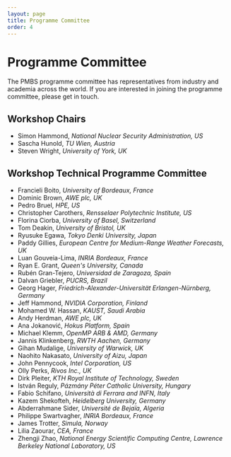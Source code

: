 ```yaml
---
layout: page
title: Programme Committee
order: 4
---
```


Programme Committee
===================

The PMBS programme committee has representatives from industry and academia across the world.
If you are interested in joining the programme committee, please get in touch.

Workshop Chairs
---------------

* Simon Hammond, _National Nuclear Security Administration, US_
* Sascha Hunold, _TU Wien, Austria_
* Steven Wright, _University of York, UK_

Workshop Technical Programme Committee
------------------------------------

* Francieli Boito, _University of Bordeaux, France_
* Dominic Brown, _AWE plc, UK_
* Pedro Bruel, _HPE, US_
* Christopher Carothers, _Rensselaer Polytechnic Institute, US_
* Florina Ciorba, _University of Basel, Switzerland_
* Tom Deakin, _University of Bristol, UK_
* Ryusuke Egawa, _Tokyo Denki University, Japan_
* Paddy Gillies, _European Centre for Medium-Range Weather Forecasts, UK_
* Luan Gouveia-Lima, _INRIA Bordeaux, France_
* Ryan E. Grant, _Queen's University, Canada_
* Rubén Gran-Tejero, _Universidad de Zaragoza, Spain_
* Dalvan Griebler, _PUCRS, Brazil_
* Georg Hager, _Friedrich-Alexander-Universität Erlangen-Nürnberg, Germany_
* Jeff Hammond, _NVIDIA Corporation, Finland_
* Mohamed W. Hassan, _KAUST, Saudi Arabia_
* Andy Herdman, _AWE plc, UK_
* Ana Jokanović, _Hokus Platform, Spain_
* Michael Klemm, _OpenMP ARB & AMD, Germany_
* Jannis Klinkenberg, _RWTH Aachen, Germany_
* Gihan Mudalige, _University of Warwick, UK_
* Naohito Nakasato, _University of Aizu, Japan_
* John Pennycook, _Intel Corporation, US_
* Olly Perks, _Rivos Inc., UK_
* Dirk Pleiter, _KTH Royal Institute of Technology, Sweden_
* István Reguly, _Pázmány Péter Catholic University, Hungary_
* Fabio Schifano, _Università di Ferrara and INFN, Italy_
* Kazem Shekofteh, _Heidelberg University, Germany_
* Abderrahmane Sider, _Université de Bejaïa, Algeria_
* Philippe Swartvagher, _INRIA Bordeaux, France_
* James Trotter, _Simula, Norway_
* Lilia Zaourar, _CEA, France_
* Zhengji Zhao, _National Energy Scientific Computing Centre, Lawrence Berkeley National Laboratory, US_



